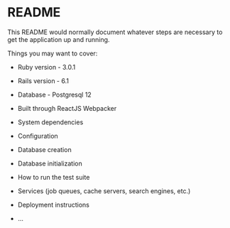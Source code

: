 # README

This README would normally document whatever steps are necessary to get the
application up and running.

Things you may want to cover:

* Ruby version - 3.0.1
* Rails version - 6.1
* Database - Postgresql 12
* Built through ReactJS Webpacker

* System dependencies

* Configuration

* Database creation

* Database initialization

* How to run the test suite

* Services (job queues, cache servers, search engines, etc.)

* Deployment instructions

* ...

